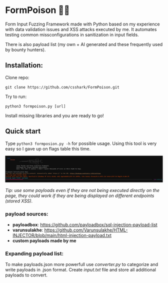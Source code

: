 # FormPoison 📄💉
Form Input Fuzzing Framework made with Python based on my experience with data validation issues and XSS attacks executed by me.
It automates testing common missconfigurations in sanitization in input fields.<p> There is also payload list (my own + AI generated and these frequently used by bounty hunters). 

## Installation:
Clone repo:
<pre><code>git clone https://github.com/csshark/FormPoison.git</code></pre>
Try to run:
<pre><code>python3 formpoison.py [url]</code></pre>
Install missing libraries and you are ready to go!

## Quick start 

Type <code>python3 formposion.py -h</code> for possible usage. Using this tool is very easy so I gave up on flags table this time.

![running inject scans](scan.png)

*Tip: use some payloads even if they are not being executed directly on the page, they could work if they are being displayed on different endpoints (stored XSS).* 

### payload sources:
- **payloadbox**: https://github.com/payloadbox/sql-injection-payload-list
- **varunsulakhe**: https://github.com/Varunsulakhe/HTML-INJECTOR/blob/main/html-injection-payload.txt
- **custom payloads made by me**

### Expanding payload list:
To make payloads.json more powerfull use *converter.py* to categorize and write payloads in .json format. Create *input.txt* file and store all additional payloads to convert.
